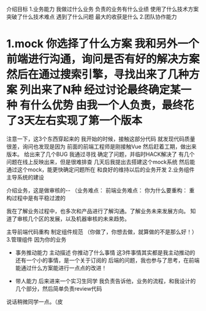 

介绍目标
1.业务能力
我做过什么业务
负责的业务有什么业绩
使用了什么技术方案
突破了什么技术难点
遇到了什么问题
最大的收获是什么
2.团队协作能力


1.mock
你选择了什么方案
我和另外一个前端进行沟通，询问是否有好的解决方案
然后在通过搜索引擎，寻找出来了几种方案
列出来了N种
经过讨论最终确定某一种
有什么优势
由我一个人负责，最终花了3天左右实现了第一个版本
===
注意一下，这3个东西穿起来的
我开始的时候，接触这部分代码
就发现代码质量很差，询问也发现是因为
前面的前端工程师是刚接触Vue
然后赶着工期，做出来版本。
给出来了几个BUG
我通过寻找
确定了问题，并临时HACK解决了
有几个问题在线上反映出来，但是很难排查
几天后我提出去搭建这个mock系统
然后能通过这个mock，能更快确定问题所在
和良好的维持以后的业务开发
2.业务组件
主导系统的建设

介绍业务，这是做审核的--
（业务难点：
前端业务难点：
你为什么要重构：
重构过程中是有平稳过渡的

我在了解业务过程中，也多次和产品进行了解沟通。了解业务未来发展方向。
知道了审核几个区的发展，以及机器审核的未来趋势。

主导前端代码重构
制定组件规范
（你做了，你想去做，就算做的不是那么好！）
3.管理组件
因为你的业务

- 事务推动能力
主动描述
你推动了什么事情
这3件事情其实都是我主动推动的
还有一个小的事情，是一个关于订阅的
后端的问题，我也参与了思考，在前端能通过什么方案能进行一点点的改进！

- 带人能力
后来进来一个实习生同学
我负责告诉他，业务的流程，和我设计的几个部分，然后简单负责review代码

说话稍微同学一点。（皮